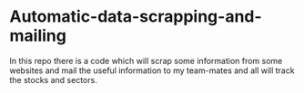 # Automatic-data-scrapping-and-mailing
In this repo there is a code which will scrap some information from some websites and mail the useful information to my team-mates and all will track the stocks and sectors.
